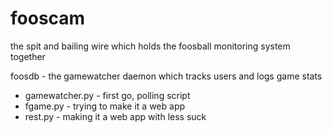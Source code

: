 fooscam
=======

the spit and bailing wire which holds the foosball monitoring system together

foosdb - the gamewatcher daemon which tracks users and logs game stats

* gamewatcher.py - first go, polling script
* fgame.py - trying to make it a web app
* rest.py - making it a web app with less suck
